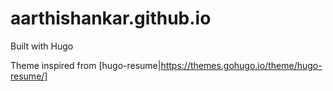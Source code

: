 # aarthishankar.github.io

Built with Hugo

Theme inspired from [hugo-resume|https://themes.gohugo.io/theme/hugo-resume/]
